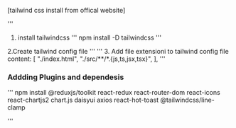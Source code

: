 [tailwind css install from offical website]


'''
1. install tailwindcss
'''
npm install -D tailwindcss
'''

2.Create tailwind config file
'''
'''
3. Add file extensioni to tailwind config file 
    content: [
    "./index.html",
    "./src/**/*.{js,ts,jsx,tsx}",
  ],
'''


### Addding Plugins and dependesis ###
'''
npm install @reduxjs/toolkit react-redux react-router-dom react-icons react-chartjs2 chart.js daisyui axios react-hot-toast @tailwindcss/line-clamp

'''